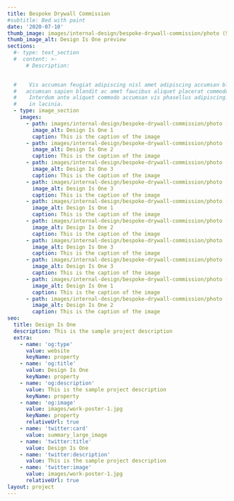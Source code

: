 ```yaml
---
title: Bespoke Drywall Commission
#subtitle: Bed with paint
date: '2020-07-10'
thumb_image: images/internal-design/bespoke-drywall-commission/photo (5).jpg #images/work-poster-1-thumb.jpg
thumb_image_alt: Design Is One preview
sections:
  #- type: text_section
  #  content: >-
      # Description:

      
  #    Vis accumsan feugiat adipiscing nisl amet adipiscing accumsan blandit
  #   accumsan sapien blandit ac amet faucibus aliquet placerat commodo.
  #    Interdum ante aliquet commodo accumsan vis phasellus adipiscing. Ornare a
  #    in lacinia.
  - type: image_section
    images:
      - path: images/internal-design/bespoke-drywall-commission/photo (1).jpg
        image_alt: Design Is One 1
        caption: This is the caption of the image
      - path: images/internal-design/bespoke-drywall-commission/photo (2).jpg
        image_alt: Design Is One 2
        caption: This is the caption of the image
      - path: images/internal-design/bespoke-drywall-commission/photo (3).jpg
        image_alt: Design Is One 3
        caption: This is the caption of the image
      - path: images/internal-design/bespoke-drywall-commission/photo (4).jpg
        image_alt: Design Is One 3
        caption: This is the caption of the image
      - path: images/internal-design/bespoke-drywall-commission/photo (5).jpg
        image_alt: Design Is One 1
        caption: This is the caption of the image
      - path: images/internal-design/bespoke-drywall-commission/photo (6).jpg
        image_alt: Design Is One 2
        caption: This is the caption of the image
      - path: images/internal-design/bespoke-drywall-commission/photo (7).jpg
        image_alt: Design Is One 3
        caption: This is the caption of the image
      - path: images/internal-design/bespoke-drywall-commission/photo (8).jpg
        image_alt: Design Is One 3
        caption: This is the caption of the image
      - path: images/internal-design/bespoke-drywall-commission/photo (9).jpg
        image_alt: Design Is One 1
        caption: This is the caption of the image
      - path: images/internal-design/bespoke-drywall-commission/photo (10).jpg
        image_alt: Design Is One 2
        caption: This is the caption of the image
seo:
  title: Design Is One
  description: This is the sample project description
  extra:
    - name: 'og:type'
      value: website
      keyName: property
    - name: 'og:title'
      value: Design Is One
      keyName: property
    - name: 'og:description'
      value: This is the sample project description
      keyName: property
    - name: 'og:image'
      value: images/work-poster-1.jpg
      keyName: property
      relativeUrl: true
    - name: 'twitter:card'
      value: summary_large_image
    - name: 'twitter:title'
      value: Design Is One
    - name: 'twitter:description'
      value: This is the sample project description
    - name: 'twitter:image'
      value: images/work-poster-1.jpg
      relativeUrl: true
layout: project
---
```

